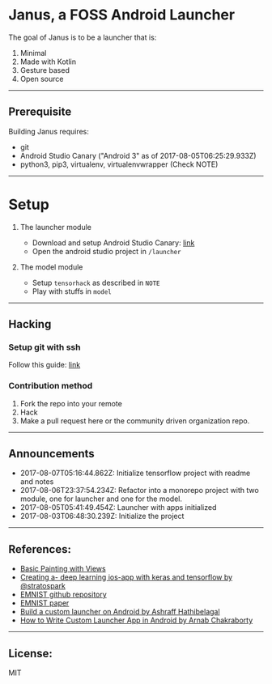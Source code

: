 # Janus, a FOSS Android Launcher

The goal of Janus is to be a launcher that is:
1. Minimal
2. Made with Kotlin
3. Gesture based
4. Open source

---

## Prerequisite

Building Janus requires:

- git
- Android Studio Canary ("Android 3" as of 2017-08-05T06:25:29.933Z)
- python3, pip3, virtualenv, virtualenvwrapper (Check NOTE)

---

# Setup

1. The launcher module

	- Download and setup Android Studio Canary:  [link](https://developer.android.com/studio/preview/index.html)
 	- Open the android studio project in `/launcher`

2. The model module

	- Setup `tensorhack` as described in `NOTE`
	- Play with stuffs in `model`

---

## Hacking

### Setup git with ssh

Follow this guide: [link](https://help.github.com/articles/connecting-to-github-with-ssh/)

### Contribution method

1. Fork the repo into your remote
2. Hack
3. Make a pull request here or the community driven organization repo.

---

## Announcements

+ 2017-08-07T05:16:44.862Z: Initialize tensorflow project with readme and notes
+ 2017-08-06T23:37:54.234Z: Refactor into a monorepo project with two module, one for launcher and one for the model.
+ 2017-08-05T05:41:49.454Z: Launcher with apps initialized
+ 2017-08-03T06:48:30.239Z: Initialize the project

---

## References:

+ [Basic Painting with Views](https://github.com/codepath/android_guides/wiki/Basic-Painting-with-Views)
+ [Creating a- deep learning ios-app with keras and tensorflow by @stratospark](http://blog.stratospark.com/creating-a-deep-learning-ios-app-with-keras-and-tensorflow.html)
+ [EMNIST github repository](https://github.com/Coopss/EMNIST)
+ [EMNIST paper](https://arxiv.org/abs/1702.05373)
+ [Build a custom launcher on Android by Ashraff Hathibelagal](https://code.tutsplus.com/tutorials/build-a-custom-launcher-on-android--cms-21358)
+ [How to Write Custom Launcher App in Android by Arnab Chakraborty](http://arnab.ch/blog/2013/08/how-to-write-custom-launcher-app-in-android/)

---

## License:

MIT

